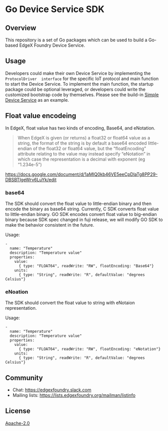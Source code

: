 # Go Device Service SDK
## Overview
This repository is a set of Go packages which can be used to build a Go-based EdgeX Foundry Device Service.
## Usage
Developers could make their own Device Service by implementing the `ProtocolDriver  interface` for the specific IoT protocol and main function to start the Device Service.  To implement the main function, the startup package could be optional leveraged, or developers could write the customized bootstrap code by themselves.
Please see the build-in [Simple Device Service](https://github.com/edgexfoundry/device-sdk-go/tree/master/example) as an example.

## Float value encodeing

In EdgeX, float value has two kinds of encoding, Base64, and eNotation.

> When EdgeX is given (or returns) a float32 or float64 value as a string, the format of the string is by default a base64 encoded little-endian of the float32 or float64 value, but the “floatEncoding” attribute relating to the value may instead specify “eNotation” in which case the representation is a decimal with exponent (eg “1.234e-5”)

https://docs.google.com/document/d/1aMIQ0kb46VE5eeCpDlaTg8PP29-DBSBTlgeWrv6LuYk/edit

### base64
The SDK should convert the float value to little-endian binary and then encode the binary as base64 string.
Currently, C SDK converts float value to little-endian binary. GO SDK encodes convert float value to big-endian binary because SDK spec changed in fuji release, we will modify GO SDK to make the behavior consistent in the future.

Usage:
```
-
  name: "Temperature"
  description: "Temperature value"
  properties:
    value:
      { type: "FLOAT64", readWrite: "RW", floatEncoding: "Base64"}
    units:
      { type: "String", readWrite: "R", defaultValue: "degrees Celsius"}
```

### eNoation
The SDK should convert the float value to string with eNotaion representation.

Usage:
```
-
  name: "Temperature"
  description: "Temperature value"
  properties:
    value:
      { type: "FLOAT64", readWrite: "RW", floatEncoding: "eNotation"}
    units:
      { type: "String", readWrite: "R", defaultValue: "degrees Celsius"}
```

## Community
- Chat: https://edgexfoundry.slack.com
- Mailing lists: https://lists.edgexfoundry.org/mailman/listinfo

## License
[Apache-2.0](LICENSE)

